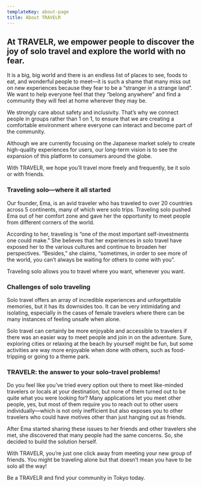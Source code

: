 ```yaml
---
templateKey: about-page
title: About TRAVELR
---
```

## At TRAVELR, we empower people to discover the joy of solo travel and explore the world with no fear. 

It is a big, big world and there is an endless list of places to see, foods to eat, and wonderful people to meet—it is such a shame that many miss out on new experiences because they fear to be a “stranger in a strange land”. We want to help everyone feel that they “belong anywhere” and find a community they will feel at home wherever they may be. 

We strongly care about safety and inclusivity. That’s why we connect people in groups rather than 1 on 1, to ensure that we are creating a comfortable environment where everyone can interact and become part of the community. 

Although we are currently focusing on the Japanese market solely to create high-quality experiences for users, our long-term vision is to see the expansion of this platform to consumers around the globe. 

With TRAVELR, we hope you’ll travel more freely and frequently, be it solo or with friends.



### Traveling solo—where it all started

Our founder, Ema, is an avid traveler who has traveled to over 20 countries across 5 continents, many of which were solo trips. Traveling solo pushed Ema out of her comfort zone and gave her the opportunity to meet people from different corners of the world. 

According to her, traveling is “one of the most important self-investments one could make.” She believes that her experiences in solo travel have exposed her to the various cultures and continue to broaden her perspectives. “Besides,” she claims, “sometimes, in order to see more of the world, you can’t always be waiting for others to come with you”. 

Traveling solo allows you to travel where you want, whenever you want. 



### Challenges of solo traveling

Solo travel offers an array of incredible experiences and unforgettable memories, but it has its downsides too. It can be very intimidating and isolating, especially in the cases of female travelers where there can be many instances of feeling unsafe when alone.

Solo travel can certainly be more enjoyable and accessible to travelers if there was an easier way to meet people and join in on the adventure. Sure, exploring cities or relaxing at the beach by yourself might be fun, but some activities are way more enjoyable when done with others, such as food-tripping or going to a theme park. 



### TRAVELR: the answer to your solo-travel problems!

Do you feel like you’ve tried every option out there to meet like-minded travelers or locals at your destination, but none of them turned out to be quite what you were looking for? Many applications let you meet other people, yes, but most of them require you to reach out to other users individually—which is not only inefficient but also exposes you to other travelers who could have motives other than just hanging out as friends.

After Ema started sharing these issues to her friends and other travelers she met, she discovered that many people had the same concerns. So, she decided to build the solution herself. 

With TRAVELR, you’re just one click away from meeting your new group of friends. You might be traveling alone but that doesn’t mean you have to be solo all the way! 

Be a TRAVELR and find your community in Tokyo today.
